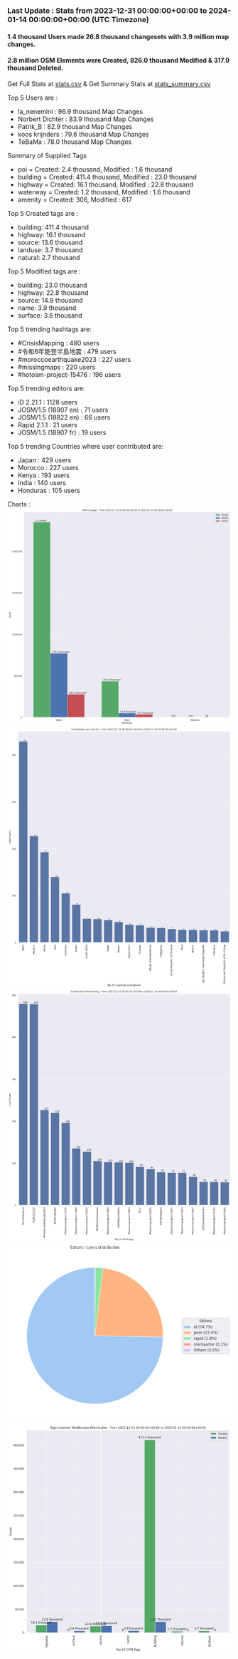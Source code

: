 ### Last Update : Stats from 2023-12-31 00:00:00+00:00 to 2024-01-14 00:00:00+00:00 (UTC Timezone)

#### 1.4 thousand Users made 26.8 thousand changesets with 3.9 million map changes.
#### 2.8 million OSM Elements were Created, 826.0 thousand Modified & 317.9 thousand Deleted.
Get Full Stats at [stats.csv](/stats/hotosm/Weekly/stats.csv)
 & Get Summary Stats at [stats_summary.csv](/stats/hotosm/Weekly/stats_summary.csv)

Top 5 Users are : 
- la_nenemini : 96.9 thousand Map Changes
- Norbert Dichter : 83.9 thousand Map Changes
- Patrik_B : 82.9 thousand Map Changes
- koos krijnders : 79.6 thousand Map Changes
- TeBaMa : 78.0 thousand Map Changes

Summary of Supplied Tags
- poi = Created: 2.4 thousand, Modified : 1.6 thousand
- building = Created: 411.4 thousand, Modified : 23.0 thousand
- highway = Created: 16.1 thousand, Modified : 22.8 thousand
- waterway = Created: 1.2 thousand, Modified : 1.6 thousand
- amenity = Created: 306, Modified : 617


Top 5 Created tags are :
- building: 411.4 thousand
- highway: 16.1 thousand
- source: 13.6 thousand
- landuse: 3.7 thousand
- natural: 2.7 thousand


Top 5 Modified tags are :
- building: 23.0 thousand
- highway: 22.8 thousand
- source: 14.9 thousand
- name: 3.9 thousand
- surface: 3.6 thousand


Top 5 trending hashtags are:
- #CrisisMapping : 480 users
- #令和6年能登半島地震 : 479 users
- #moroccoearthquake2023 : 227 users
- #missingmaps : 220 users
- #hotosm-project-15476 : 196 users


Top 5 trending editors are:
- iD 2.21.1 : 1128 users
- JOSM/1.5 (18907 en) : 71 users
- JOSM/1.5 (18822 en) : 66 users
- Rapid 2.1.1 : 21 users
- JOSM/1.5 (18907 fr) : 19 users


Top 5 trending Countries where user contributed are:
- Japan : 429 users
- Morocco : 227 users
- Kenya : 193 users
- India : 140 users
- Honduras : 105 users


 Charts : 
![Alt text](./stats_osm_changes.png) 
![Alt text](./stats_users_per_country.png) 
![Alt text](./stats_users_per_hashtag.png) 
![Alt text](./stats_editors_pie_chart.png) 
![Alt text](./stats_tags.png) 
